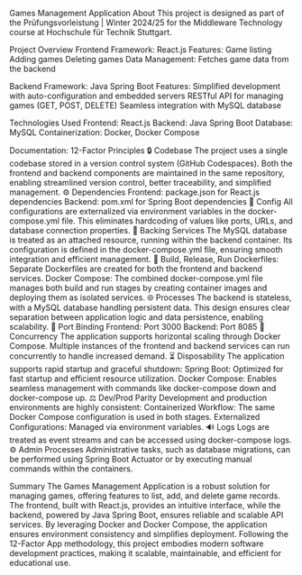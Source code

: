 Games Management Application
About
This project is designed as part of the Prüfungsvorleistung | Winter 2024/25 for the Middleware Technology course at Hochschule für Technik Stuttgart.

Project Overview
Frontend
Framework: React.js
Features:
Game listing
Adding games
Deleting games
Data Management: Fetches game data from the backend

Backend
Framework: Java Spring Boot
Features:
Simplified development with auto-configuration and embedded servers
RESTful API for managing games (GET, POST, DELETE)
Seamless integration with MySQL database

Technologies Used
Frontend: React.js
Backend: Java Spring Boot
Database: MySQL
Containerization: Docker, Docker Compose

Documentation: 12-Factor Principles
 🔒 Codebase
    The project uses a single codebase stored in a version control system (GitHub Codespaces). Both the frontend and backend components are maintained in the same 
    repository, enabling streamlined version control, better traceability, and simplified management.
 ⚙️ Dependencies
Frontend: package.json for React.js dependencies
Backend: pom.xml for Spring Boot dependencies
🔑 Config
All configurations are externalized via environment variables in the docker-compose.yml file. This eliminates hardcoding of values like ports, URLs, and database connection properties.
🏢 Backing Services
The MySQL database is treated as an attached resource, running within the backend container. Its configuration is defined in the docker-compose.yml file, ensuring smooth integration and efficient management.
🌄 Build, Release, Run
Dockerfiles: Separate Dockerfiles are created for both the frontend and backend services.
Docker Compose: The combined docker-compose.yml file manages both build and run stages by creating container images and deploying them as isolated services.
🌐 Processes
The backend is stateless, with a MySQL database handling persistent data. This design ensures clear separation between application logic and data persistence, enabling scalability.
🔌 Port Binding
Frontend: Port 3000
Backend: Port 8085
🚀 Concurrency
The application supports horizontal scaling through Docker Compose. Multiple instances of the frontend and backend services can run concurrently to handle increased demand.
⏳ Disposability
The application supports rapid startup and graceful shutdown:
Spring Boot: Optimized for fast startup and efficient resource utilization.
Docker Compose: Enables seamless management with commands like docker-compose down and docker-compose up.
⚖️ Dev/Prod Parity
Development and production environments are highly consistent:
Containerized Workflow: The same Docker Compose configuration is used in both stages.
Externalized Configurations: Managed via environment variables.
🔊 Logs
Logs are treated as event streams and can be accessed using docker-compose logs.
⚙️ Admin Processes
Administrative tasks, such as database migrations, can be performed using Spring Boot Actuator or by executing manual commands within the containers.

Summary
The Games Management Application is a robust solution for managing games, offering features to list, add, and delete game records. The frontend, built with React.js, provides an intuitive interface, while the backend, powered by Java Spring Boot, ensures reliable and scalable API services. By leveraging Docker and Docker Compose, the application ensures environment consistency and simplifies deployment. Following the 12-Factor App methodology, this project embodies modern software development practices, making it scalable, maintainable, and efficient for educational use.
